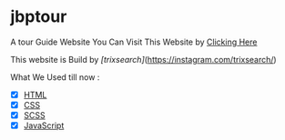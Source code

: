 # jbptour
A tour Guide Website
You Can Visit This Website by [Clicking Here](https://jbptour.000webhostapp.com/)

This website is Build by *[trixsearch]*(https://instagram.com/trixsearch/)

What We Used till now :
- [x] [HTML](https://developer.mozilla.org/en-US/docs/Web/HTML)
- [x] [CSS](https://developer.mozilla.org/en-US/docs/Web/CSS)
- [x] [SCSS](https://sass-lang.com/documentation/)
- [x] [JavaScript](https://developer.mozilla.org/en-US/docs/Web/JavaScript)
